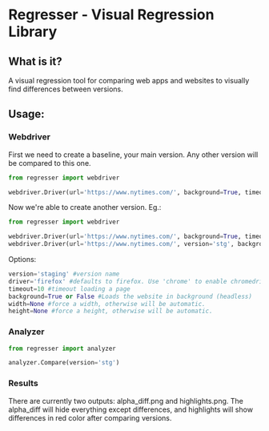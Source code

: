 # Regresser - Visual Regression Library

## What is it?
A visual regression tool for comparing web apps and websites to visually find differences between versions.

## Usage:

### Webdriver
First we need to create a baseline, your main version. Any other version will be compared to this one.

```python
from regresser import webdriver

webdriver.Driver(url='https://www.nytimes.com/', background=True, timeout=60)
```

Now we're able to create another version. Eg.:

```python
from regresser import webdriver

webdriver.Driver(url='https://www.nytimes.com/', background=True, timeout=60)
webdriver.Driver(url='https://www.nytimes.com/', version='stg', background=False, timeout=60)```
```

Options:

```python
version='staging' #version name 
driver='firefox' #defaults to firefox. Use 'chrome' to enable chromedriver
timeout=10 #timeout loading a page
background=True or False #Loads the website in background (headless)
width=None #force a width, otherwise will be automatic.
height=None #force a height, otherwise will be automatic.
```

### Analyzer
```python
from regresser import analyzer

analyzer.Compare(version='stg')
```


### Results
There are currently two outputs: alpha_diff.png and highlights.png. 
The alpha_diff will hide everything except differences, and highlights will show differences in red color after comparing
versions. 
